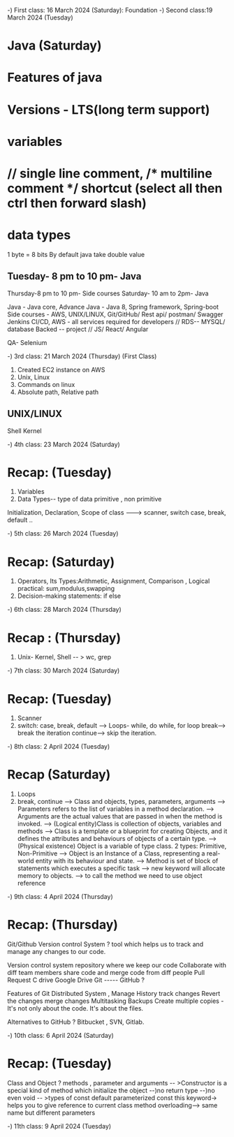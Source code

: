 -) First class: 16 March 2024 (Saturday): Foundation
-) Second class:19 March 2024 (Tuesday)
# Java     (Saturday)
# Features of java
# Versions - LTS(long term support)
# variables
# // single line comment, /* multiline comment */ shortcut (select all then ctrl then forward slash)
# data types

1 byte = 8 bits
By default java take double value

## Tuesday- 8 pm to 10 pm- Java 
   Thursday-8 pm to 10 pm- Side courses
   Saturday- 10 am to 2pm- Java

Java - Java core, Advance Java - Java 8, Spring framework, Spring-boot
Side courses - AWS, UNIX/LINUX, Git/GitHub/ Rest api/ postman/ Swagger
Jenkins CI/CD, AWS - all services required for developers
// RDS-- 
MYSQL/ database
Backed -- project
// JS/ React/ Angular

QA- Selenium


-) 3rd class: 21 March 2024 (Thursday)
(First Class)

1. Created EC2 instance on AWS
2. Unix, Linux
3. Commands on linux
4. Absolute path, Relative path

## UNIX/LINUX

Shell
Kernel


-) 4th class: 23 March 2024 (Saturday)
# Recap: (Tuesday)
1. Variables
2. Data Types-- 
type of data
 primitive , non primitive

Initialization, Declaration, Scope of class
---> scanner, switch case, break, default ..

-) 5th class: 26 March 2024 (Tuesday)
# Recap: (Saturday)

1. Operators, Its Types:Arithmetic, Assignment, Comparison , Logical
practical: sum,modulus,swapping
2. Decision-making statements: if else

-) 6th class: 28 March 2024 (Thursday)
# Recap : (Thursday)
1. Unix- Kernel, Shell
-- > wc, grep

-) 7th class: 30 March 2024 (Saturday)
# Recap: (Tuesday)
1. Scanner
2. switch: case, break, default
--> Loops- while, do while, for loop
break--> break the iteration
continue--> skip the iteration.

-) 8th class: 2 April 2024 (Tuesday)
# Recap (Saturday)
1. Loops
2. break, continue
--> Class and objects, types, parameters, arguments 
--> Parameters refers to the list of variables in a method declaration. 
--> Arguments are the actual values that are passed in when the method is invoked. 
--> (Logical entity)Class is collection of objects, variables and methods
--> Class is a template or a blueprint for creating Objects, and it defines the attributes and behaviours of objects of a certain type.
--> (Physical existence) Object is a variable of type class. 2 types: Primitive, Non-Primitive
--> Object is an Instance of a Class, representing a real-world entity with its behaviour and state.
--> Method is set of block of statements which executes a specific task
--> new keyword will allocate memory to objects.
--> to call the method we need to use object reference

-) 9th class: 4 April 2024 (Thursday)
# Recap: (Thursday)
Git/Github
Version control System ? tool which helps us to track and manage any changes to our code.

Version control system
repository where we keep our code
Collaborate with diff team members
share code and merge code from diff people
Pull Request
C drive Google Drive
Git ----- GitHub ?

Features of Git
Distributed System ,
Manage History
track changes
Revert the changes
merge changes
Multitasking
Backups
Create multiple copies -
It's not only about the code. It's about the files.

Alternatives to GitHub ? Bitbucket , SVN, Gitlab.

-) 10th class: 6 April 2024 (Saturday)
# Recap: (Tuesday)
Class and Object ?
methods , parameter and arguments
-- >Constructor is a special kind of method
which initialize the object
--)no return type --)no even void
-- >types of const
default
parameterized const
this keyword-> helps you to give reference to current class
method overloading--> same name but different parameters

-) 11th class: 9 April 2024 (Tuesday)


